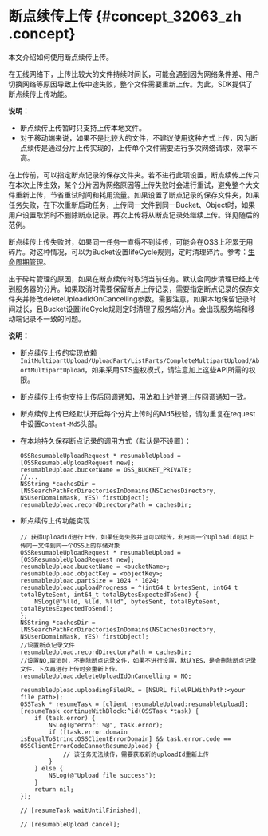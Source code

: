 # 断点续传上传 {#concept_32063_zh .concept}

本文介绍如何使用断点续传上传。

在无线网络下，上传比较大的文件持续时间长，可能会遇到因为网络条件差、用户切换网络等原因导致上传中途失败，整个文件需要重新上传。为此，SDK提供了断点续传上传功能。

**说明：** 

-   断点续传上传暂时只支持上传本地文件。
-   对于移动端来说，如果不是比较大的文件，不建议使用这种方式上传，因为断点续传是通过分片上传实现的，上传单个文件需要进行多次网络请求，效率不高。

在上传前，可以指定断点记录的保存文件夹。若不进行此项设置，断点续传上传只在本次上传生效，某个分片因为网络原因等上传失败时会进行重试，避免整个大文件重新上传，节省重试时间和耗用流量。如果设置了断点记录的保存文件夹，如果任务失败，在下次重新启动任务，上传同一文件到同一Bucket、Object时，如果用户设置取消时不删除断点记录。再次上传将从断点记录处继续上传。详见随后的范例。

断点续传上传失败时，如果同一任务一直得不到续传，可能会在OSS上积累无用碎片。对这种情况，可以为Bucket设置lifeCycle规则，定时清理碎片。参考：[生命周期管理](../../../../../cn.zh-CN/控制台用户指南/管理存储空间/设置生命周期.md#)。

出于碎片管理的原因，如果在断点续传时取消当前任务。默认会同步清理已经上传到服务器的分片。如果取消时需要保留断点上传记录，需要指定断点记录的保存文件夹并修改deleteUploadIdOnCancelling参数。需要注意，如果本地保留记录时间过长，且Bucket设置lifeCycle规则定时清理了服务端分片。会出现服务端和移动端记录不一致的问题。

**说明：** 

-   断点续传上传的实现依赖`InitMultipartUpload/UploadPart/ListParts/CompleteMultipartUpload/AbortMultipartUpload`，如果采用STS鉴权模式，请注意加上这些API所需的权限。
-   断点续传上传也支持上传后回调通知，用法和上述普通上传回调通知一致。
-   断点续传上传已经默认开启每个分片上传时的Md5校验，请勿重复在request中设置`Content-Md5`头部。

-   在本地持久保存断点记录的调用方式（默认是不设置）：

    ```language-objc
    OSSResumableUploadRequest * resumableUpload = [OSSResumableUploadRequest new];
    resumableUpload.bucketName = OSS_BUCKET_PRIVATE;
    //...
    NSString *cachesDir = [NSSearchPathForDirectoriesInDomains(NSCachesDirectory, NSUserDomainMask, YES) firstObject];
    resumableUpload.recordDirectoryPath = cachesDir;
    
    ```

-   断点续传上传功能实现

    ```language-objc
    // 获得UploadId进行上传，如果任务失败并且可以续传，利用同一个UploadId可以上传同一文件到同一个OSS上的存储对象
    OSSResumableUploadRequest * resumableUpload = [OSSResumableUploadRequest new];
    resumableUpload.bucketName = <bucketName>;
    resumableUpload.objectKey = <objectKey>;
    resumableUpload.partSize = 1024 * 1024;
    resumableUpload.uploadProgress = ^(int64_t bytesSent, int64_t totalByteSent, int64_t totalBytesExpectedToSend) {
        NSLog(@"%lld, %lld, %lld", bytesSent, totalByteSent, totalBytesExpectedToSend);
    };
    NSString *cachesDir = [NSSearchPathForDirectoriesInDomains(NSCachesDirectory, NSUserDomainMask, YES) firstObject];
    //设置断点记录文件
    resumableUpload.recordDirectoryPath = cachesDir;
    //设置NO,取消时，不删除断点记录文件，如果不进行设置，默认YES，是会删除断点记录文件，下次再进行上传时会重新上传。
    resumableUpload.deleteUploadIdOnCancelling = NO;
    
    resumableUpload.uploadingFileURL = [NSURL fileURLWithPath:<your file path>];
    OSSTask * resumeTask = [client resumableUpload:resumableUpload];
    [resumeTask continueWithBlock:^id(OSSTask *task) {
        if (task.error) {
            NSLog(@"error: %@", task.error);
            if ([task.error.domain isEqualToString:OSSClientErrorDomain] && task.error.code == OSSClientErrorCodeCannotResumeUpload) {
                // 该任务无法续传，需要获取新的uploadId重新上传
            }
        } else {
            NSLog(@"Upload file success");
        }
        return nil;
    }];
    
    // [resumeTask waitUntilFinished];
    
    // [resumableUpload cancel];
    
    ```


